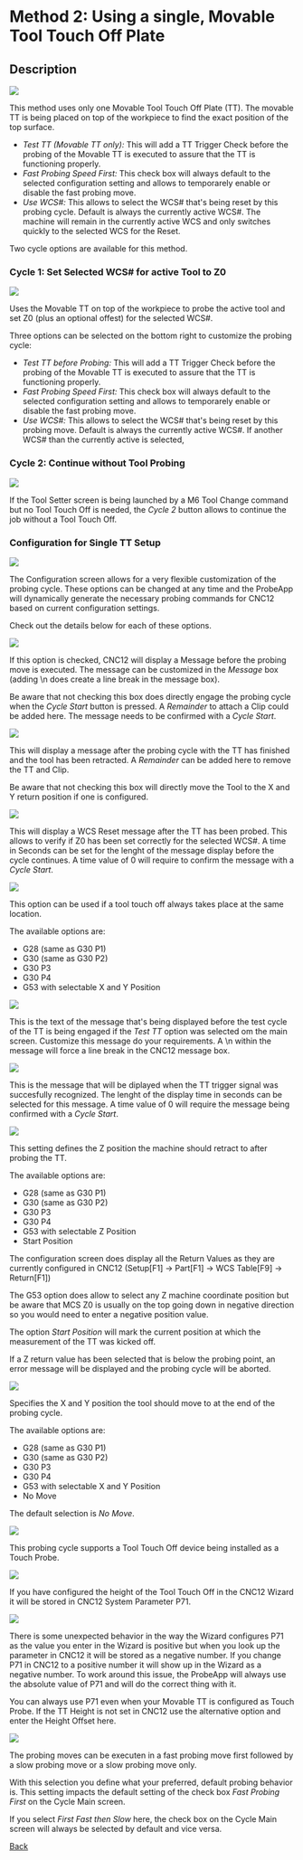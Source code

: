 # Method 2: Using a single, Movable Tool Touch Off Plate

## Description

![](/images/pa067.PNG)

This method uses only one Movable Tool Touch Off Plate (TT). The movable TT is being placed on top of the workpiece to find the exact position of the top surface.

* *Test TT (Movable TT only):* This will add a TT Trigger Check before the probing of the Movable TT is executed to assure that the TT is functioning properly.
* *Fast Probing Speed First:* This check box will always default to the selected configuration setting and allows to temporarely enable or disable the fast probing move.
* *Use WCS#:* This allows to select the WCS# that's being reset by this probing cycle. Default is always the currently active WCS#. The machine will remain in the currently active WCS and only switches quickly to the selected WCS for the Reset. 

Two cycle options are available for this method. 


### Cycle 1: Set Selected WCS# for active Tool to Z0 

![](/images/pa088.PNG)

Uses the Movable TT on top of the workpiece to probe the active tool and set Z0 (plus an optional offest) for the selected WCS#.

Three options can be selected on the bottom right to customize the probing cycle:

* *Test TT before Probing:* This will add a TT Trigger Check before the probing of the Movable TT is executed to assure that the TT is functioning properly.
* *Fast Probing Speed First:* This check box will always default to the selected configuration setting and allows to temporarely enable or disable the fast probing move.
* *Use WCS#:* This allows to select the WCS# that's being reset by this probing move. Default is always the currently active WCS#. If another WCS# than the currently active is selected,  


### Cycle 2: Continue without Tool Probing 

![](/images/pa072.PNG)

If the Tool Setter screen is being launched by a M6 Tool Change command but no Tool Touch Off is needed, the *Cycle 2* button allows to continue the job without a Tool Touch Off.


### Configuration for Single TT Setup

![](/images/pa068.PNG)

The Configuration screen allows for a very flexible customization of the probing cycle. 
These options can be changed at any time and the ProbeApp will dynamically generate the necessary probing commands for CNC12 based on current configuration settings. 

Check out the details below for each of these options.

![](/images/pa089.PNG)

If this option is checked, CNC12 will display a Message before the probing move is executed. 
The message can be customized in the *Message* box (adding \n does create a line break in the message box). 

Be aware that not checking this box does directly engage the probing cycle when the *Cycle Start* button is pressed. 
A *Remainder* to attach a Clip could be added here. The message needs to be confirmed with a *Cycle Start*.

![](/images/pa090.PNG)

This will display a message after the probing cycle with the TT has finished and the tool has been retracted. 
A *Remainder* can be added here to remove the TT and Clip. 

Be aware that not checking this box will directly move the Tool to the X and Y return position if one is configured.

![](/images/pa091.PNG)

This will display a WCS Reset message after the TT has been probed. 
This allows to verify if Z0 has been set correctly for the selected WCS#. 
A time in Seconds can be set for the lenght of the message display before the cycle continues. 
A time value of 0 will require to confirm the message with a *Cycle Start*.

![](/images/pa092.PNG)

This option can be used if a tool touch off always takes place at the same location. 

The available options are:
* G28 (same as G30 P1)
* G30 (same as G30 P2)
* G30 P3
* G30 P4
* G53 with selectable X and Y Position

![](/images/pa093.PNG)

This is the text of the message that's being displayed before the test cycle of the TT is being engaged if the *Test TT* option was selected om the main screen.
Customize this message do your requirements. A \n within the message will force a line break in the CNC12 message box.

![](/images/pa094.PNG)

This is the message that will be diplayed when the TT trigger signal was succesfully recognized.
The lenght of the display time in seconds can be selected for this message. A time value of 0 will require the message being confirmed with a *Cycle Start*.

![](/images/pa095.PNG)

This setting defines the Z position the machine should retract to after probing the TT. 

The available options are:
* G28 (same as G30 P1)
* G30 (same as G30 P2)
* G30 P3
* G30 P4
* G53 with selectable Z Position
* Start Position 

The configuration screen does display all the Return Values as they are currently configured in CNC12 (Setup[F1] -> Part[F1] -> WCS Table[F9] -> Return[F1])

The G53 option does allow to select any Z machine coordinate position but be aware that MCS Z0 is usually on the top going down in negative direction so you would need to enter a negative position value.

The option *Start Position* will mark the current position at which the measurement of the TT was kicked off.

If a Z return value has been selected that is below the probing point, an error message will be displayed and the probing cycle will be aborted.

![](/images/pa096.PNG)

Specifies the X and Y position the tool should move to at the end of the probing cycle.

The available options are:
* G28 (same as G30 P1)
* G30 (same as G30 P2)
* G30 P3
* G30 P4
* G53 with selectable X and Y Position
* No Move

The default selection is *No Move*.
 
![](/images/pa097.PNG)

This probing cycle supports a Tool Touch Off device being installed as a Touch Probe. 

![](/images/pa085.PNG)

If you have configured the height of the Tool Touch Off in the CNC12 Wizard it will be stored in CNC12 System Parameter P71.

![](/images/pa087.PNG)

There is some unexpected behavior in the way the Wizard configures P71 as the value you enter in the Wizard is positive but when you look up the parameter in CNC12 it will be stored as a negative number.
If you change P71 in CNC12 to a positive number it will show up in the Wizard as a negative number. 
To work around this issue, the ProbeApp will always use the absolute value of P71 and will do the correct thing with it.

You can always use P71 even when your Movable TT is configured as Touch Probe. If the TT Height is not set in CNC12 use the alternative option and enter the Height Offset here.

![](/images/pa086.PNG)

The probing moves can be executen in a fast probing move first followed by a slow probing move or a slow probing move only.

With this selection you define what your preferred, default probing behavior is.
This setting impacts the default setting of the check box *Fast Probing First* on the Cycle Main screen.

If you select *First Fast then Slow* here, the check box on the Cycle Main screen will always be selected by default and vice versa.




[Back](ToolSetter.md)

